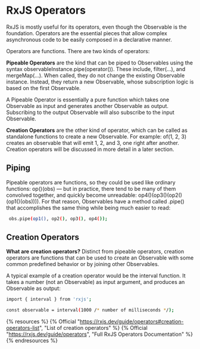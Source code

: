 # RxJS Operators 


RxJS is mostly useful for its operators, even though the Observable is the foundation. Operators are the essential pieces that allow complex asynchronous code to be easily composed in a declarative manner.

Operators are functions. There are two kinds of operators:

**Pipeable Operators** are the kind that can be piped to Observables using the syntax observableInstance.pipe(operator()). These include, filter(...), and mergeMap(...). When called, they do not change the existing Observable instance. Instead, they return a new Observable, whose subscription logic is based on the first Observable.

A Pipeable Operator is essentially a pure function which takes one Observable as input and generates another Observable as output. Subscribing to the output Observable will also subscribe to the input Observable.

**Creation Operators** are the other kind of operator, which can be called as standalone functions to create a new Observable. For example: of(1, 2, 3) creates an observable that will emit 1, 2, and 3, one right after another. Creation operators will be discussed in more detail in a later section.

## Piping

Pipeable operators are functions, so they could be used like ordinary functions: op()(obs) — but in practice, there tend to be many of them convolved together, and quickly become unreadable: op4()(op3()(op2()(op1()(obs)))). For that reason, Observables have a method called .pipe() that accomplishes the same thing while being much easier to read:

```bash
 obs.pipe(op1(), op2(), op3(), op4());
 ```

 ## Creation Operators

**What are creation operators?** Distinct from pipeable operators, creation operators are functions that can be used to create an Observable with some common predefined behavior or by joining other Observables.

A typical example of a creation operator would be the interval function. It takes a number (not an Observable) as input argument, and produces an Observable as output:

```bash
import { interval } from 'rxjs';

const observable = interval(1000 /* number of milliseconds */);
```

{% resources %}
  {% Official "https://rxjs.dev/guide/operators#creation-operators-list", "List of creation operators" %}
  {% Official "https://rxjs.dev/guide/operators", "Full RxJS Operators Documentation" %}
{% endresources %}

